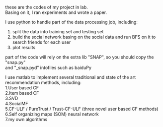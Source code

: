 these are the codes of my project in lab.   
Basing on it, I ran experiments and wrote a paper.

I use python to handle part of the data processing job,  including:  
1. split the data into training set and testing set    
2. build the social network basing on the social data and run BFS on it to search friends for each user   
3. plot results   

part of the code will rely on the extra lib "SNAP", so you should copy the "snap.py"  
and "_snap.pyd" intofiles such as baiduPy

I use matlab to implement several traditional and state of the art recommendation methods, including:  
1.User based CF  
2.Item based CF  
3.SVD  
4.SocialMF  
5.CF-ULF / PureTrust / Trust-CF-ULF  (three novel user based CF methods)  
6.Self organizing maps (SOM) neural network  
7.my own algorithms    

